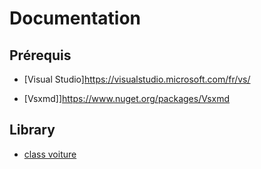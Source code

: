 # Documentation



## Prérequis
 * [Visual Studio]https://visualstudio.microsoft.com/fr/vs/

 * [Vsxmd]]https://www.nuget.org/packages/Vsxmd

 ## Library
 * [class voiture](Documentation/Voiture.cs/README.md)

